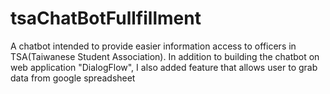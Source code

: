 # tsaChatBotFullfillment
A chatbot intended to provide easier information access to officers in TSA(Taiwanese Student Association). In addition to building the chatbot on web application "DialogFlow", I also added feature that allows user to grab data from google spreadsheet
